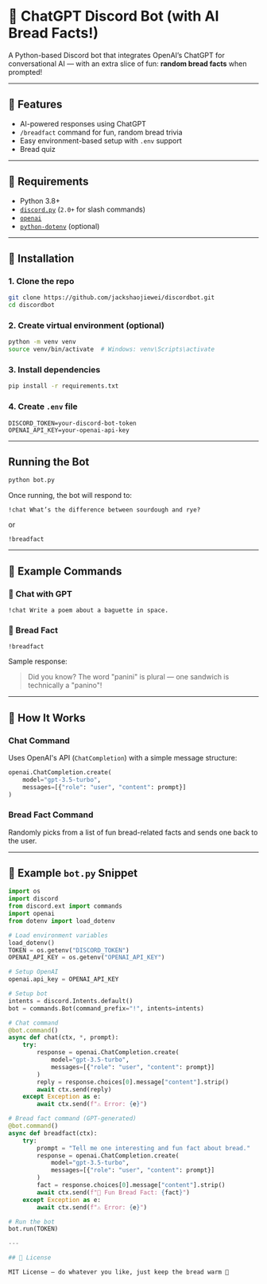 # 🍞 ChatGPT Discord Bot (with AI Bread Facts!)

A Python-based Discord bot that integrates OpenAI’s ChatGPT for conversational AI — with an extra slice of fun: **random bread facts** when prompted!

---

## 🍞 Features

* AI-powered responses using ChatGPT
* `/breadfact` command for fun, random bread trivia
* Easy environment-based setup with `.env` support
* Bread quiz

---

## 🍞 Requirements

* Python 3.8+
* [`discord.py`](https://github.com/Rapptz/discord.py) (`2.0+` for slash commands)
* [`openai`](https://pypi.org/project/openai/)
* [`python-dotenv`](https://pypi.org/project/python-dotenv/) (optional)

---

## 🍞 Installation

### 1. Clone the repo

```bash
git clone https://github.com/jackshaojiewei/discordbot.git
cd discordbot
```

### 2. Create virtual environment (optional)

```bash
python -m venv venv
source venv/bin/activate  # Windows: venv\Scripts\activate
```

### 3. Install dependencies

```bash
pip install -r requirements.txt
```

### 4. Create `.env` file

```env
DISCORD_TOKEN=your-discord-bot-token
OPENAI_API_KEY=your-openai-api-key
```

---

## Running the Bot

```bash
python bot.py
```

Once running, the bot will respond to:

```
!chat What’s the difference between sourdough and rye?
```

or

```
!breadfact
```

---

## 🍞 Example Commands

### 🍞 Chat with GPT

```text
!chat Write a poem about a baguette in space.
```

### 🍞 Bread Fact

```text
!breadfact
```

Sample response:

> Did you know? The word "panini" is plural — one sandwich is technically a "panino"!

---

## 🍞 How It Works

### Chat Command

Uses OpenAI's API (`ChatCompletion`) with a simple message structure:

```python
openai.ChatCompletion.create(
    model="gpt-3.5-turbo",
    messages=[{"role": "user", "content": prompt}]
)
```

### Bread Fact Command

Randomly picks from a list of fun bread-related facts and sends one back to the user.

---

## 🍞 Example `bot.py` Snippet

```python
import os
import discord
from discord.ext import commands
import openai
from dotenv import load_dotenv

# Load environment variables
load_dotenv()
TOKEN = os.getenv("DISCORD_TOKEN")
OPENAI_API_KEY = os.getenv("OPENAI_API_KEY")

# Setup OpenAI
openai.api_key = OPENAI_API_KEY

# Setup bot
intents = discord.Intents.default()
bot = commands.Bot(command_prefix="!", intents=intents)

# Chat command
@bot.command()
async def chat(ctx, *, prompt):
    try:
        response = openai.ChatCompletion.create(
            model="gpt-3.5-turbo",
            messages=[{"role": "user", "content": prompt}]
        )
        reply = response.choices[0].message["content"].strip()
        await ctx.send(reply)
    except Exception as e:
        await ctx.send(f"⚠️ Error: {e}")

# Bread fact command (GPT-generated)
@bot.command()
async def breadfact(ctx):
    try:
        prompt = "Tell me one interesting and fun fact about bread."
        response = openai.ChatCompletion.create(
            model="gpt-3.5-turbo",
            messages=[{"role": "user", "content": prompt}]
        )
        fact = response.choices[0].message["content"].strip()
        await ctx.send(f"🍞 Fun Bread Fact: {fact}")
    except Exception as e:
        await ctx.send(f"⚠️ Error: {e}")

# Run the bot
bot.run(TOKEN)

---

## 🍞 License

MIT License — do whatever you like, just keep the bread warm 🍞
